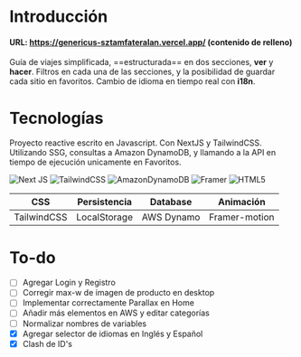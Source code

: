 # Introducción

#### URL: https://genericus-sztamfateralan.vercel.app/ (contenido de relleno)

Guía de viajes simplificada, ==estructurada== en dos secciones, **ver** y **hacer**. Filtros en cada una de las secciones, y la posibilidad de guardar cada sitio en favoritos. Cambio de idioma en tiempo real con **i18n**.
# Tecnologías
Proyecto reactive escrito en Javascript. Con NextJS y TailwindCSS. Utilizando SSG, consultas a Amazon DynamoDB, y llamando a la API en tiempo de ejecución unicamente en Favoritos.

![Next JS](https://img.shields.io/badge/Next-black?style=for-the-badge&logo=next.js&logoColor=white) ![TailwindCSS](https://img.shields.io/badge/tailwindcss-%2338B2AC.svg?style=for-the-badge&logo=tailwind-css&logoColor=white)  ![AmazonDynamoDB](https://img.shields.io/badge/Amazon%20DynamoDB-4053D6?style=for-the-badge&logo=Amazon%20DynamoDB&logoColor=white) ![Framer](https://img.shields.io/badge/Framer-black?style=for-the-badge&logo=framer&logoColor=blue) ![HTML5](https://img.shields.io/badge/html5-%23E34F26.svg?style=for-the-badge&logo=html5&logoColor=white)

| CSS | Persistencia | Database | Animación |
| ----------- | ----------- | ----------- | ----------- |
| TailwindCSS | LocalStorage | AWS Dynamo | Framer-motion

# To-do
- [ ] Agregar Login y Registro
- [ ] Corregir max-w de imagen de producto en desktop
- [ ] Implementar correctamente Parallax en Home
- [ ] Añadir más elementos en AWS y editar categorías
- [ ] Normalizar nombres de variables
- [x] Agregar selector de idiomas en Inglés y Español
- [x] Clash de ID's
